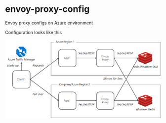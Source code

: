 # envoy-proxy-config
Envoy proxy configs on Azure environment


Configuration looks like this

![Components and Elements](media/config02.png)


